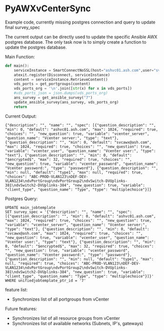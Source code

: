 # PyAWXvCenterSync

Example code, currently missing postgres connection and query to update final survey_spec

The current output can be directly used to update the specific Ansible AWX postgres database.
The only task now is to simply create a function to update the postgres database.

Main Function:
```python
def main():
    serviceInstance = SmartConnectNoSSL(host="ashvc01.ash.com",user="svcawx@ash.com",pwd="Svc@wx1",port=443)
    atexit.register(Disconnect, serviceInstance)
    content = serviceInstance.RetrieveContent()
    vds_ports = get_portgroups(content)
    vds_ports_org = '\n'.join([str(x) for x in vds_ports]) 
    #vds_ports_json = json.dumps(vds_ports_org)
    ans_survey = get_ansible_survey("7")
    update_ansible_survey(ans_survey, vds_ports_org)
    return
```

Current Output:
```
{"description": "", "name": "", "spec": [{"question_description": "", "min": 0, "default": "ashvc01.ash.com", "max": 1024, "required": true, "choices": "", "new_question": true, "variable": "vcenter_server", "question_name": "Vcenter server:", "type": "text"}, {"question_description": "", "min": 0, "default": "svcawx@ash.com", "max": 1024, "required": true, "choices": "", "new_question": true, "variable": "vcenter_user", "question_name": "Vcenter user:", "type": "text"}, {"question_description": "", "min": 0, "default": "$encrypted$", "max": 32, "required": true, "choices": "", "new_question": true, "variable": "vcenter_password", "question_name": "Vcenter password:", "type": "password"}, {"question_description": "", "min": null, "default": "type1", "max": null, "required": true, "choices": "ABC-PROD-VLAN123\nDEF-DEV-VLAN1234\ndvPortGroup\ndvPortGroup2\ndvSwitch-DVUplinks-381\ndvSwitch2-DVUplinks-384", "new_question": true, "variable": "client_type", "question_name": "Type", "type": "multiplechoice"}]}
```

Postgres Query:
```
UPDATE main_jobtemplate
SET survey_spec = '{"description": "", "name": "", "spec": [{"question_description": "", "min": 0, "default": "ashvc01.ash.com", "max": 1024, "required": true, "choices": "", "new_question": true, "variable": "vcenter_server", "question_name": "Vcenter server:", "type": "text"}, {"question_description": "", "min": 0, "default": "svcawx@ash.com", "max": 1024, "required": true, "choices": "", "new_question": true, "variable": "vcenter_user", "question_name": "Vcenter user:", "type": "text"}, {"question_description": "", "min": 0, "default": "$encrypted$", "max": 32, "required": true, "choices": "", "new_question": true, "variable": "vcenter_password", "question_name": "Vcenter password:", "type": "password"}, {"question_description": "", "min": null, "default": "type1", "max": null, "required": true, "choices": "ABC-PROD-VLAN123\nDEF-DEV-VLAN1234\ndvPortGroup\ndvPortGroup2\ndvSwitch-DVUplinks-381\ndvSwitch2-DVUplinks-384", "new_question": true, "variable": "client_type", "question_name": "Type", "type": "multiplechoice"}]}'
WHERE unifiedjobtemplate_ptr_id = '7'
```

feature list:

 * Synchronizes list of all portgroups from vCenter

 Future features:
 
 * Synchronizes list of all resource groups from vCenter
 * Synchronizes list of available networks (Subnets, IP's, gateways)
 